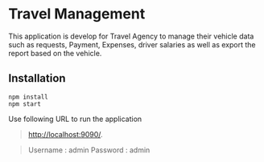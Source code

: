 # Travel Management

This application is develop for Travel Agency to manage their vehicle data such as requests, Payment, Expenses, driver salaries as well as export the report based  on the vehicle.

## Installation

```
npm install
npm start
```

Use following URL to run the application

>  [http://localhost:9090/](http://localhost:9090/).

> Username : admin
> Password : admin